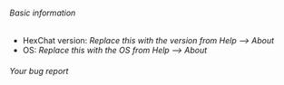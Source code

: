 ###### Basic information

* HexChat version: *Replace this with the version from Help --> About*
* OS: *Replace this with the OS from Help --> About*

###### Your bug report
